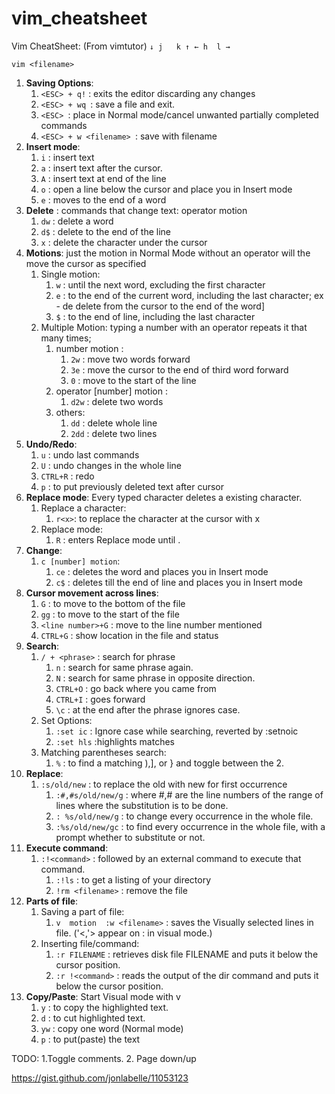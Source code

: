 # vim_cheatsheet

Vim CheatSheet: (From vimtutor)
`
↓ j   k ↑
← h  l → 
`

`vim <filename>`

1. **Saving Options**:
    1. `<ESC> + q!` : exits the editor discarding any changes
    2. `<ESC> + wq `: save a file and exit.
    3. `<ESC> `: place in Normal mode/cancel unwanted partially completed commands
    4. `<ESC> + w <filename> `: save with filename
2. **Insert mode**:
    1. `i` : insert text
    2. `a` : insert text after the cursor.
    3. `A` : insert text at end of the line
    4. `o` : open a line below the cursor and place you in Insert mode
    5. `e` : moves to the end of a word
3. **Delete** :  commands that change text: operator motion
    1. `dw` : delete a word
    2. `d$` : delete to the end of the line
    3. `x` : delete the character under the cursor
4. **Motions**:  just the motion in Normal Mode without an operator will the move the cursor as specified
    1. Single motion:
        1. `w` : until the next word, excluding the first character
        2. `e` : to the end of the current word, including the last character; ex - de delete from the cursor to the end of the word]
        3. `$` : to the end of line, including the last character
    2. Multiple Motion:  typing a number with an operator repeats it that many times;                       
        1.  number motion :
            1. `2w` : move two words forward
            2. `3e` : move the cursor to the end of third word forward
            3. `0` : move to the start of the line
        2. operator [number] motion :
            1. `d2w` : delete two words
        3.  others:
            1. `dd` : delete whole line
            2. `2dd` : delete two lines
5. **Undo/Redo**:
    1. `u` : undo last commands
    2. `U` : undo changes in the whole line
    3. `CTRL+R` : redo
    4. `p` : to put previously deleted text after cursor
6. **Replace mode**: Every typed character deletes a existing character.
    1. Replace a character:
        1. `r<x>`: to replace the character at the cursor with x
    2. Replace mode:
        1. `R` : enters Replace mode until <ESC>.
7. **Change**: 
    1. `c [number] motion`:
        1. `ce` : deletes the word and places you in Insert mode
        2. `c$` : deletes till the end of line and places you in Insert mode
8. **Cursor movement across lines**:
    1. `G` : to move to the bottom of the file
    2. `gg` : to move to the start of the file 
    3. `<line number>+G` : move to the line number mentioned
    4. `CTRL+G` : show location in the file and status
9.  **Search**:
    1. `/ + <phrase>` : search for phrase
        1. `n` : search for same phrase again.
        2. `N` : search for same phrase in opposite direction.
        3. `CTRL+O` : go back where you came from
        4. `CTRL+I` : goes forward
        5. `\c` : at the end after the phrase ignores case. 
    2. Set Options: 
        1. `:set ic` : Ignore case while searching, reverted by :setnoic
        2. `:set hls` :highlights matches
    3. Matching parentheses search:
        1. `%` : to find a matching ),], or } and toggle between the 2.
10. **Replace**:
    1. `:s/old/new` : to replace the old with new for first occurrence
        1. `:#,#s/old/new/g` : where #,# are the line numbers of the range of lines where the substitution is to be done.
        2. `: %s/old/new/g` : to change every occurrence in the whole file.
        3. `:%s/old/new/gc` : to find every occurrence in the whole file, with a prompt whether to substitute or not.
11. **Execute command**:
    1. `:!<command>` : followed by an external command to execute that command.
        1. `:!ls` :  to get a listing of your directory
        2. `!rm <filename>` : remove the file
12. **Parts of file**:
    1. Saving a part of file:
        1. `v  motion  :w <filename>` : saves the Visually selected lines in file. ('<,'> appear on : in visual mode.)
    2. Inserting file/command:
        1. `:r FILENAME` : retrieves disk file FILENAME and puts it below the cursor position.
        2. `:r !<command>` :  reads the output of the dir command and puts it below the cursor position.
13. **Copy/Paste**: Start Visual mode with v
    1. `y` : to copy the highlighted text.
    2. `d` : to cut highlighted text.
    3. `yw` : copy one word (Normal mode)
    4. `p` : to put(paste) the text 



TODO:
1.Toggle comments.
2. Page down/up 

https://gist.github.com/jonlabelle/11053123
